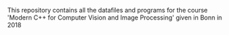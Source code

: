 This repository contains all the datafiles and programs for the course 'Modern C++ for Computer Vision and Image Processing' given in Bonn in 2018
